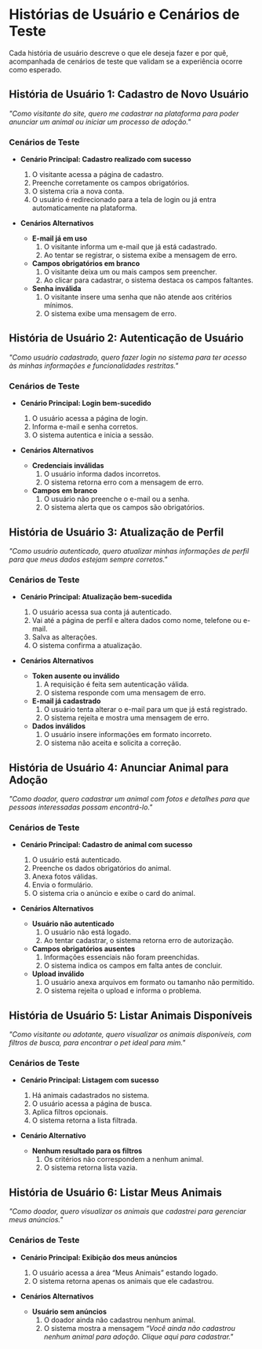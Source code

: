 # Histórias de Usuário e Cenários de Teste 
 
Cada história de usuário descreve o que ele deseja fazer e por quê, acompanhada de cenários de teste que validam se a experiência ocorre como esperado.

## História de Usuário 1: Cadastro de Novo Usuário

*"Como visitante do site, quero me cadastrar na plataforma para poder anunciar um animal ou iniciar um processo de adoção."*

### Cenários de Teste

- **Cenário Principal: Cadastro realizado com sucesso**
  1. O visitante acessa a página de cadastro.
  2. Preenche corretamente os campos obrigatórios.
  3. O sistema cria a nova conta.
  4. O usuário é redirecionado para a tela de login ou já entra automaticamente na plataforma.

- **Cenários Alternativos**
  - **E-mail já em uso**
    1. O visitante informa um e-mail que já está cadastrado.
    2. Ao tentar se registrar, o sistema exibe a mensagem de erro.
  - **Campos obrigatórios em branco**
    1. O visitante deixa um ou mais campos sem preencher.
    2. Ao clicar para cadastrar, o sistema destaca os campos faltantes.
  - **Senha inválida**
    1. O visitante insere uma senha que não atende aos critérios mínimos.
    2. O sistema exibe uma mensagem de erro.

## História de Usuário 2: Autenticação de Usuário

*"Como usuário cadastrado, quero fazer login no sistema para ter acesso às minhas informações e funcionalidades restritas."*

### Cenários de Teste

- **Cenário Principal: Login bem-sucedido**
  1. O usuário acessa a página de login.
  2. Informa e-mail e senha corretos.
  3. O sistema autentica e inicia a sessão.

- **Cenários Alternativos**
  - **Credenciais inválidas**
    1. O usuário informa dados incorretos.
    2. O sistema retorna erro com a mensagem de erro.
  - **Campos em branco**
    1. O usuário não preenche o e-mail ou a senha.
    2. O sistema alerta que os campos são obrigatórios.

## História de Usuário 3: Atualização de Perfil

*"Como usuário autenticado, quero atualizar minhas informações de perfil para que meus dados estejam sempre corretos."*

### Cenários de Teste

- **Cenário Principal: Atualização bem-sucedida**
  1. O usuário acessa sua conta já autenticado.
  2. Vai até a página de perfil e altera dados como nome, telefone ou e-mail.
  3. Salva as alterações.
  4. O sistema confirma a atualização.

- **Cenários Alternativos**
  - **Token ausente ou inválido**
    1. A requisição é feita sem autenticação válida.
    2. O sistema responde com uma mensagem de erro.
  - **E-mail já cadastrado**
    1. O usuário tenta alterar o e-mail para um que já está registrado.
    2. O sistema rejeita e mostra uma mensagem de erro.
  - **Dados inválidos**
    1. O usuário insere informações em formato incorreto.
    2. O sistema não aceita e solicita a correção.

## História de Usuário 4: Anunciar Animal para Adoção

*"Como doador, quero cadastrar um animal com fotos e detalhes para que pessoas interessadas possam encontrá-lo."*

### Cenários de Teste

- **Cenário Principal: Cadastro de animal com sucesso**
  1. O usuário está autenticado.
  2. Preenche os dados obrigatórios do animal.
  3. Anexa fotos válidas.
  4. Envia o formulário.
  5. O sistema cria o anúncio e exibe o card do animal.

- **Cenários Alternativos**
  - **Usuário não autenticado**
    1. O usuário não está logado.
    2. Ao tentar cadastrar, o sistema retorna erro de autorização.
  - **Campos obrigatórios ausentes**
    1. Informações essenciais não foram preenchidas.
    2. O sistema indica os campos em falta antes de concluir.
  - **Upload inválido**
    1. O usuário anexa arquivos em formato ou tamanho não permitido.
    2. O sistema rejeita o upload e informa o problema.

## História de Usuário 5: Listar Animais Disponíveis

*"Como visitante ou adotante, quero visualizar os animais disponíveis, com filtros de busca, para encontrar o pet ideal para mim."*

### Cenários de Teste

- **Cenário Principal: Listagem com sucesso**
  1. Há animais cadastrados no sistema.
  2. O usuário acessa a página de busca.
  3. Aplica filtros opcionais.
  4. O sistema retorna a lista filtrada.

- **Cenário Alternativo**
  - **Nenhum resultado para os filtros**
    1. Os critérios não correspondem a nenhum animal.
    2. O sistema retorna lista vazia.

## História de Usuário 6: Listar Meus Animais

*"Como doador, quero visualizar os animais que cadastrei para gerenciar meus anúncios."*

### Cenários de Teste

- **Cenário Principal: Exibição dos meus anúncios**
  1. O usuário acessa a área “Meus Animais” estando logado.
  2. O sistema retorna apenas os animais que ele cadastrou.

- **Cenários Alternativos**
  - **Usuário sem anúncios**
    1. O doador ainda não cadastrou nenhum animal.
    2. O sistema mostra a mensagem *“Você ainda não cadastrou nenhum animal para adoção. Clique aqui para cadastrar."*